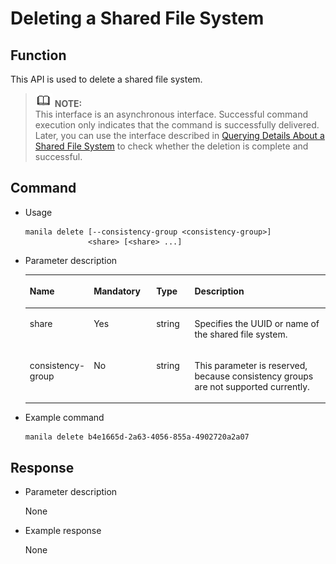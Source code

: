 # Deleting a Shared File System<a name="EN-US_TOPIC_0090543958"></a>

## Function<a name="section26238950153544"></a>

This API is used to delete a shared file system.

>![](public_sys-resources/icon-note.gif) **NOTE:**   
>This interface is an asynchronous interface. Successful command execution only indicates that the command is successfully delivered. Later, you can use the interface described in  [Querying Details About a Shared File System](querying-details-about-a-shared-file-system.md)  to check whether the deletion is complete and successful.  

## Command<a name="section2168539153544"></a>

-   Usage

    ```
    manila delete [--consistency-group <consistency-group>]
                  <share> [<share> ...]
    ```

-   Parameter description

    <a name="table57247685153544"></a>
    <table><thead align="left"><tr id="row8948109153544"><th class="cellrowborder" valign="top" width="16.16161616161616%" id="mcps1.1.5.1.1"><p id="p53708234153544"><a name="p53708234153544"></a><a name="p53708234153544"></a>Name</p>
    </th>
    <th class="cellrowborder" valign="top" width="21.21212121212121%" id="mcps1.1.5.1.2"><p id="p55399716153544"><a name="p55399716153544"></a><a name="p55399716153544"></a>Mandatory</p>
    </th>
    <th class="cellrowborder" valign="top" width="13.13131313131313%" id="mcps1.1.5.1.3"><p id="p58192002153544"><a name="p58192002153544"></a><a name="p58192002153544"></a>Type</p>
    </th>
    <th class="cellrowborder" valign="top" width="49.494949494949495%" id="mcps1.1.5.1.4"><p id="p15931725153544"><a name="p15931725153544"></a><a name="p15931725153544"></a>Description</p>
    </th>
    </tr>
    </thead>
    <tbody><tr id="row15401324153544"><td class="cellrowborder" valign="top" width="16.16161616161616%" headers="mcps1.1.5.1.1 "><p id="p39547720153544"><a name="p39547720153544"></a><a name="p39547720153544"></a>share</p>
    </td>
    <td class="cellrowborder" valign="top" width="21.21212121212121%" headers="mcps1.1.5.1.2 "><p id="p49248712153544"><a name="p49248712153544"></a><a name="p49248712153544"></a>Yes</p>
    </td>
    <td class="cellrowborder" valign="top" width="13.13131313131313%" headers="mcps1.1.5.1.3 "><p id="p29722708153544"><a name="p29722708153544"></a><a name="p29722708153544"></a>string</p>
    </td>
    <td class="cellrowborder" valign="top" width="49.494949494949495%" headers="mcps1.1.5.1.4 "><p id="p58729173153544"><a name="p58729173153544"></a><a name="p58729173153544"></a>Specifies the UUID or name of the shared file system.</p>
    </td>
    </tr>
    <tr id="row58800517153544"><td class="cellrowborder" valign="top" width="16.16161616161616%" headers="mcps1.1.5.1.1 "><p id="p65221456153544"><a name="p65221456153544"></a><a name="p65221456153544"></a>consistency-group</p>
    </td>
    <td class="cellrowborder" valign="top" width="21.21212121212121%" headers="mcps1.1.5.1.2 "><p id="p48446596153544"><a name="p48446596153544"></a><a name="p48446596153544"></a>No</p>
    </td>
    <td class="cellrowborder" valign="top" width="13.13131313131313%" headers="mcps1.1.5.1.3 "><p id="p31860167153544"><a name="p31860167153544"></a><a name="p31860167153544"></a>string</p>
    </td>
    <td class="cellrowborder" valign="top" width="49.494949494949495%" headers="mcps1.1.5.1.4 "><p id="p30536772153544"><a name="p30536772153544"></a><a name="p30536772153544"></a>This parameter is reserved, because consistency groups are not supported currently.</p>
    </td>
    </tr>
    </tbody>
    </table>

-   Example command

    ```
    manila delete b4e1665d-2a63-4056-855a-4902720a2a07
    ```


## Response<a name="section44280676153544"></a>

-   Parameter description

    None


-   Example response

    None


